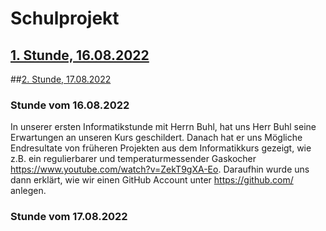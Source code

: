 # Schulprojekt

## [1. Stunde, 16.08.2022](#1)
##[2. Stunde, 17.08.2022](#2)

### <a name="1"></a> Stunde vom 16.08.2022
In unserer ersten Informatikstunde mit Herrn Buhl, hat uns Herr Buhl seine Erwartungen an unseren Kurs geschildert. Danach hat er uns Mögliche Endresultate von früheren Projekten aus dem Informatikkurs gezeigt, wie z.B. ein regulierbarer und temperaturmessender Gaskocher https://www.youtube.com/watch?v=ZekT9gXA-Eo. Daraufhin wurde uns dann erklärt, wie wir einen GitHub Account unter https://github.com/ anlegen. 

### <a name="2"></a> Stunde vom 17.08.2022



